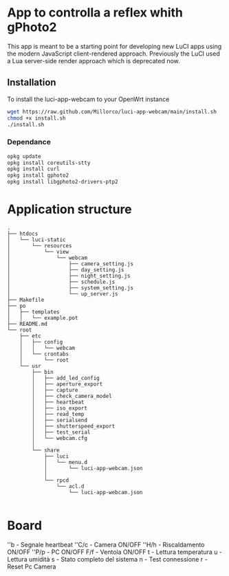 # App to controlla a reflex whith gPhoto2

This app is meant to be a starting point for developing new LuCI apps using the modern JavaScript client-rendered approach.
Previously the LuCI used a Lua server-side render approach which is deprecated now.

## Installation

To install the luci-app-webcam to your OpenWrt instance

```sh
wget https://raw.github.com/Millorco/luci-app-webcam/main/install.sh
chmod +x install.sh
./install.sh
```

### Dependance

```sh
opkg update
opkg install coreutils-stty
opkg install curl
opkg install gphoto2
opkg install libgphoto2-drivers-ptp2
```

# Application structure

```
.
├── htdocs
│   └── luci-static
│       └── resources
│           └── view
│               └── webcam
│                   ├── camera_setting.js
│                   ├── day_setting.js
│                   ├── night_setting.js
│                   ├── schedule.js
│                   ├── system_setting.js
│                   └── up_server.js
├── Makefile
├── po
│   ├── templates
│   │   └── example.pot
├── README.md
└── root
    ├── etc
    │   ├── config
    │   │   └── webcam
    │   └── crontabs
    │       └── root
    └── usr
        ├── bin
        │   ├── add_led_config
        │   ├── aperture_export
        │   ├── capture
        │   ├── check_camera_model
        │   ├── heartbeat
        │   ├── iso_export
        │   ├── read_temp
        │   ├── serialsend
        │   ├── shutterspeed_export
        │   ├── test_serial
        │   └── webcam.cfg
        │ 
        └── share
            ├── luci
            │   └── menu.d
            │       └── luci-app-webcam.json
            │
            └── rpcd
                └── acl.d
                    └── luci-app-webcam.json


```

# Board

''b - Segnale heartbeat
''C/c - Camera ON/OFF
''H/h - Riscaldamento ON/OFF
''P/p - PC ON/OFF
F/f - Ventola ON/OFF
t - Lettura temperatura
u - Lettura umidità
s - Stato completo del sistema
n - Test connessione
r - Reset Pc Camera
